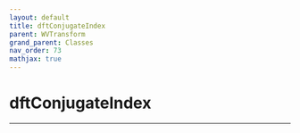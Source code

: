```yaml
---
layout: default
title: dftConjugateIndex
parent: WVTransform
grand_parent: Classes
nav_order: 73
mathjax: true
---
```


#  dftConjugateIndex




---

